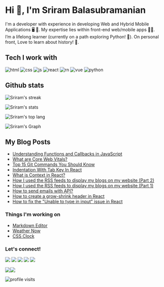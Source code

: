 <!-- <body style="background-color:black; color:white;"> -->
# Hi 👋, I'm Sriram Balasubramanian</h1>

I'm a developer with experience in developing Web and Hybrid Mobile Applications 🖥 📱.
My expertise lies within front-end web/mobile apps 👨‍💻.
I’m a lifelong learner (currently on a path exploring Python! 🐍).
On personal front, Love to learn about history! 📖.

## Tech I work with
![html](https://img.shields.io/badge/html-%23E34F26.svg?style=for-the-badge&logo=html5&logoColor=white)
![css](https://img.shields.io/badge/css-%231572B6.svg?style=for-the-badge&logo=css3&logoColor=white)
![js](https://img.shields.io/badge/javascript-%23323330.svg?style=for-the-badge&logo=javascript&logoColor=%23F7DF1E)
![react](https://img.shields.io/badge/React-%2361DBFB.svg?style=for-the-badge&logo=React&logoColor=white)
![rn](https://img.shields.io/badge/React%20Native-%23FFFFFF.svg?style=for-the-badge&logo=React&logoColor=%2361DBFB)
![vue](https://img.shields.io/badge/VueJS-%2341B883.svg?style=for-the-badge&logo=vue.js&logoColor=white)
![python](https://img.shields.io/badge/Python-%23306998.svg?style=for-the-badge&logo=python&logoColor=%23FFD43B)
<!-- ![git](https://img.shields.io/badge/github-%23121011.svg?style=for-the-badge&logo=github&logoColor=white)
![vsc](https://img.shields.io/badge/Visual%20Studio%20Code-0078d7.svg?style=for-the-badge&logo=visual-studio-code&logoColor=white) -->

## Github stats
![Sriram's streak](http://github-readme-streak-stats.herokuapp.com?user=sriram23&theme=dark&show_icons=true&locale=en)

![Sriram's stats](https://github-readme-stats.vercel.app/api?username=sriram23&show_icons=true&locale=en&theme=dark)

![Sriram's top lang](https://github-readme-stats.vercel.app/api/top-langs/?username=sriram23&&show_icons=true&locale=en&theme=dark&layout=compact)

![Sriram's Graph](https://activity-graph.herokuapp.com/graph?username=sriram23&theme=react-dark&hide_border=true&area=true&&show_icons=true&locale=en)

## My Blog Posts
<!-- BLOG-POST-LIST:START -->
- [Understanding Functions and Callbacks in JavaScript](https://sriram23.hashnode.dev/understanding-functions-and-callbacks-in-javascript-f288bf19bc2e)
- [What are Core Web Vitals?](https://sriram23.hashnode.dev/core-web-vitals)
- [Top 15 Git Commands You Should Know](https://sriram23.hashnode.dev/top-15-git-commands-you-should-know)
- [Indentation With Tab Key In React](https://sriram23.hashnode.dev/indentation-with-tab-key-in-react)
- [What is Context in React?](https://sriram23.hashnode.dev/what-is-context-in-react)
- [How I used the RSS feeds to display my blogs on my website &lpar;Part 2&rpar;](https://sriram23.hashnode.dev/how-i-used-the-rss-feeds-to-display-my-blogs-on-my-website-part-2)
- [How I used the RSS feeds to display my blogs on my website &lpar;Part 1&rpar;](https://sriram23.hashnode.dev/how-i-used-the-rss-feeds-to-display-my-blogs-on-my-website-part-1)
- [How to send emails with API?](https://sriram23.hashnode.dev/how-to-send-emails-with-api)
- [How to create a grow-shrink header in React](https://sriram23.hashnode.dev/how-to-create-a-grow-shrink-header-in-react)
- [How to fix the &quot;Unable to type in input&quot; issue in React](https://sriram23.hashnode.dev/how-to-fix-the-unable-to-type-in-input-issue-in-react)
<!-- BLOG-POST-LIST:END -->

### Things I'm working on
 - [Markdown Editor](https://md-editor.web.app/)
 - [Weather Now](https://weather-now-2.vercel.app/)
 - [CSS Clock](https://sriram23.github.io/css-clock/)


### Let's connect!

[![](https://img.shields.io/badge/Twitter-%231DA1F2.svg?style=for-the-badge&logo=Twitter&logoColor=white)](https://twitter.com/imsriramb)
[![](https://img.shields.io/badge/Linkedin-%230072B1?style=for-the-badge&logo=linkedin&logoColor=white)](https://www.linkedin.com/in/imsriramb/)
[![](https://img.shields.io/badge/Medium-000000?style=for-the-badge&logo=medium&logoColor=white)](https://medium.com/@sriram23)
[![](https://img.shields.io/badge/Hashnode-%23FFFFFF.svg?style=for-the-badge&logo=hashnode&logoColor=%232962ff)](https://sriram23.hashnode.dev/)
[![](https://img.shields.io/badge/Firefox-Addons-%23203fb6.svg?style=for-the-badge&logo=mozilla&logoColor=%23ff6611)](https://addons.mozilla.org/en-US/firefox/user/12637768/)

<a href="https://twitter.com/imsriramb" target="_blank" rel="noreferrer"><img
src="https://img.shields.io/twitter/follow/imsriramb?logo=twitter&style=for-the-badge&color=0891b2&labelColor=1c1917"
/></a><a href="https://www.github.com/sriram23" target="_blank" rel="noreferrer"><img
src="https://img.shields.io/github/followers/sriram23?logo=github&style=for-the-badge&color=0891b2&labelColor=1c1917" /></a>

![profile visits](https://komarev.com/ghpvc/?username=sriram23&color=brightgreen)
